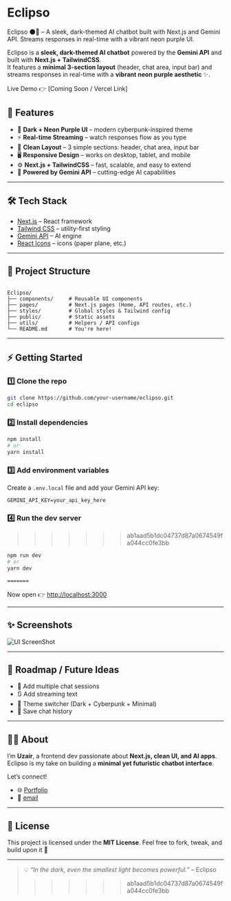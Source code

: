 # Eclipso
Eclipso 🌑💜 – A sleek, dark-themed AI chatbot built with Next.js and Gemini API. Streams responses in real-time with a vibrant neon purple UI.

Eclipso is a **sleek, dark-themed AI chatbot** powered by the **Gemini API** and built with **Next.js + TailwindCSS**.  
It features a **minimal 3-section layout** (header, chat area, input bar) and streams responses in real-time with a **vibrant neon purple aesthetic** ✨.  

Live Demo 👉 [Coming Soon / Vercel Link]  

## 🚀 Features
- 🌌 **Dark + Neon Purple UI** – modern cyberpunk-inspired theme  
- ⚡ **Real-time Streaming** – watch responses flow as you type  
- 🧩 **Clean Layout** – 3 simple sections: header, chat area, input bar  
- 🖥️ **Responsive Design** – works on desktop, tablet, and mobile  
- ⚙️ **Next.js + TailwindCSS** – fast, scalable, and easy to extend  
- 🤖 **Powered by Gemini API** – cutting-edge AI capabilities  

---

## 🛠️ Tech Stack
- [Next.js](https://nextjs.org/) – React framework  
- [Tailwind CSS](https://tailwindcss.com/) – utility-first styling  
- [Gemini API](https://ai.google.dev/) – AI engine  
- [React Icons](https://react-icons.github.io/react-icons/) – icons (paper plane, etc.)  

---

## 📂 Project Structure
```

Eclipso/
├── components/     # Reusable UI components
├── pages/          # Next.js pages (Home, API routes, etc.)
├── styles/         # Global styles & Tailwind config
├── public/         # Static assets
├── utils/          # Helpers / API configs
└── README.md       # You're here!

````

---

## ⚡ Getting Started

### 1️⃣ Clone the repo
```bash
git clone https://github.com/your-username/eclipso.git
cd eclipso
````

### 2️⃣ Install dependencies

```bash
npm install
# or
yarn install
```

### 3️⃣ Add environment variables

Create a `.env.local` file and add your Gemini API key:

```
GEMINI_API_KEY=your_api_key_here
```

### 4️⃣ Run the dev server
>>>>>>> ab1aad5b1dc04737d87a0674549fa044cc0fe3bb

```bash
npm run dev
# or
yarn dev

=======
```

Now open 👉 [http://localhost:3000](http://localhost:3000)

---

## ✨ Screenshots

![UI ScreenShot ](/eclipsoUI.png)

---

## 🎯 Roadmap / Future Ideas

* 🔄 Add multiple chat sessions
* 🔃 Add streaming text
* 🎨 Theme switcher (Dark + Cyberpunk + Minimal)
* 📜 Save chat history

---

## 🧑‍💻 About

I’m **Uzair**, a frontend dev passionate about **Next.js, clean UI, and AI apps**.
Eclipso is my take on building a **minimal yet futuristic chatbot interface**.

Let’s connect!

* 🌐 [ Portfolio ](https://hireuzair.vercel.app)
* 📩 [ email ](https://github.com/Muhammad-Uzair21)

---

## 📜 License

This project is licensed under the **MIT License**.
Feel free to fork, tweak, and build upon it 🚀

---

> 💡 *“In the dark, even the smallest light becomes powerful.”* – Eclipso  
>>>>>>> ab1aad5b1dc04737d87a0674549fa044cc0fe3bb
